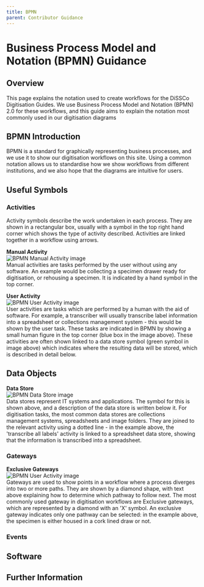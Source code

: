 ```yaml
---
title: BPMN
parent: Contributor Guidance
---
```


# Business Process Model and Notation (BPMN) Guidance

## Overview
This page explains the notation used to create workflows for the DiSSCo Digitisation Guides. We use Business Process Model and Notation (BPMN) 2.0 for these workflows, and this guide aims to explain the notation most commonly used in our digitisation diagrams

## BPMN Introduction
BPMN is a standard for graphically representing business processes, and we use it to show our digitisation workflows on this site. Using a common notation allows us to standardise how we show workflows from different institutions, and we also hope that the diagrams are intuitive for users. 

## Useful Symbols

### Activities
Activity symbols describe the work undertaken in each process. They are shown in a rectangular box, usually with a symbol in the top right hand corner which shows the type of activity described. Activities are linked together in a workflow using arrows.

**Manual Activity**\
![BPMN Manual Activity image](https://github.com/lmfrench/lmfrench.github.io/blob/main/images/ManualBPMN.PNG?raw=true)\
Manual activities are tasks performed by the user without using any software. An example would be collecting a specimen drawer ready for digitisation, or rehousing a specimen. It is indicated by a hand symbol in the top corner.

**User Activity**\
![BPMN User Activity image](https://github.com/lmfrench/lmfrench.github.io/blob/main/images/DatabaseBPMN.PNG?raw=true)<br/>
User activities are tasks which are performed by a human with the aid of software. For example, a transcriber will usually transcribe label information into a spreadsheet or collections management system - this would be shown by the user task. These tasks are indicated in BPMN by showing a small human figure in the top corner (blue box in the image above). These activities are often shown linked to a data store symbol (green symbol in image above) which indicates where the resulting data will be stored, which is described in detail below.

## Data Objects
**Data Store**\
![BPMN Data Store image](https://github.com/lmfrench/lmfrench.github.io/blob/main/images/DatabaseBPMN.PNG?raw=true)<br/>
Data stores represent IT systems and applications. The symbol for this is shown above, and a description of the data store is written below it. For digitisation tasks, the most common data stores are collections management systems, spreadsheets and image folders. They are joined to the relevant activity using a dotted line - in the example above, the 'transcribe all labels' activity is linked to a spreadsheet data store, showing that the information is transcribed into a spreadsheet.

### Gateways

**Exclusive Gateways**\
![BPMN User Activity image](https://github.com/lmfrench/lmfrench.github.io/blob/main/images/GatewayBPMN.PNG?raw=true)<br/>
Gateways are used to show points in a workflow where a process diverges into two or more paths. They are shown by a diamond shape, with text above explaining how to determine which pathway to follow next. The most commonly used gateway in digitisation workflows are Exclusive gateways, which are represented by a diamond with an 'X' symbol. An exclusive gateway indicates only one pathway can be selected: in the example above, the specimen is either housed in a cork lined draw or not.

### Events

## Software


## Further Information
